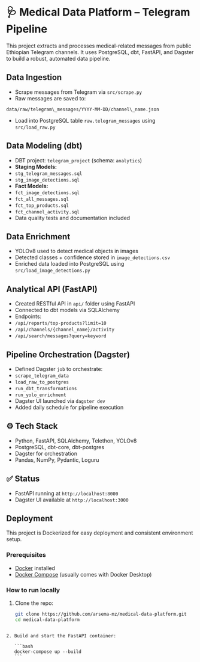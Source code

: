 # 🩺 Medical Data Platform – Telegram Pipeline

This project extracts and processes medical-related messages from public Ethiopian Telegram channels. It uses PostgreSQL, dbt, FastAPI, and Dagster to build a robust, automated data pipeline.


## Data Ingestion

- Scrape messages from Telegram via `src/scrape.py`
- Raw messages are saved to:
```
data/raw/telegram\_messages/YYYY-MM-DD/channel\_name.json

```
- Load into PostgreSQL table `raw.telegram_messages` using `src/load_raw.py`


## Data Modeling (dbt)

- DBT project: `telegram_project` (schema: `analytics`)
- **Staging Models:**
- `stg_telegram_messages.sql`
- `stg_image_detections.sql`
- **Fact Models:**
- `fct_image_detections.sql`
- `fct_all_messages.sql`
- `fct_top_products.sql`
- `fct_channel_activity.sql`
- Data quality tests and documentation included


## Data Enrichment

- YOLOv8 used to detect medical objects in images
- Detected classes + confidence stored in `image_detections.csv`
- Enriched data loaded into PostgreSQL using `src/load_image_detections.py`


## Analytical API (FastAPI)

- Created RESTful API in `api/` folder using FastAPI
- Connected to dbt models via SQLAlchemy
- Endpoints:
- `/api/reports/top-products?limit=10`
- `/api/channels/{channel_name}/activity`
- `/api/search/messages?query=keyword`


## Pipeline Orchestration (Dagster)

- Defined Dagster `job` to orchestrate:
- `scrape_telegram_data`
- `load_raw_to_postgres`
- `run_dbt_transformations`
- `run_yolo_enrichment`
- Dagster UI launched via `dagster dev`
- Added daily schedule for pipeline execution


## ⚙️ Tech Stack

- Python, FastAPI, SQLAlchemy, Telethon, YOLOv8
- PostgreSQL, dbt-core, dbt-postgres
- Dagster for orchestration
- Pandas, NumPy, Pydantic, Loguru


## ✅ Status

- FastAPI running at `http://localhost:8000`
- Dagster UI available at `http://localhost:3000`


## Deployment

This project is Dockerized for easy deployment and consistent environment setup.

### Prerequisites
- [Docker](https://docs.docker.com/get-docker/) installed
- [Docker Compose](https://docs.docker.com/compose/install/) (usually comes with Docker Desktop)

### How to run locally

1. Clone the repo:
   ```bash
   git clone https://github.com/arsema-mz/medical-data-platform.git
   cd medical-data-platform
````

2. Build and start the FastAPI container:

   ```bash
   docker-compose up --build
   ```
